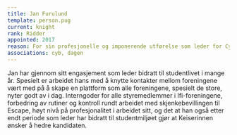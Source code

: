 ```yaml
---
title: Jan Furulund
template: person.pug
current: knight
rank: Ridder
appointed: 2017
reason: For sin profesjonelle og imponerende utførelse som leder for Cybernetisk Selskab, samt hans bidrag til foreningen i ettertid, tildeles Jan Furulund graden Ridder av Hennes Majestet Keiserpingvinen den Fornemmes orden.
associations: cyb, dagen
---
```


Jan har gjennom sitt engasjement som leder bidratt til studentlivet i mange år. Spesielt er arbeidet hans med å knytte kontakter mellom foreningene vært med på å skape en plattform som alle foreningene, spesielt de store, nyter godt av i dag. Interngoder for alle styremedlemmer i Ifi-foreningene, forbedring av rutiner og kontroll rundt arbeidet med skjenkebevillingen til Escape, høyt nivå på profesjonalitet i arbeidet sitt, og det at han også etter endt periode som leder har bidratt til studentmiljøet gjør at Keiserinnen ønsker å hedre kandidaten.
